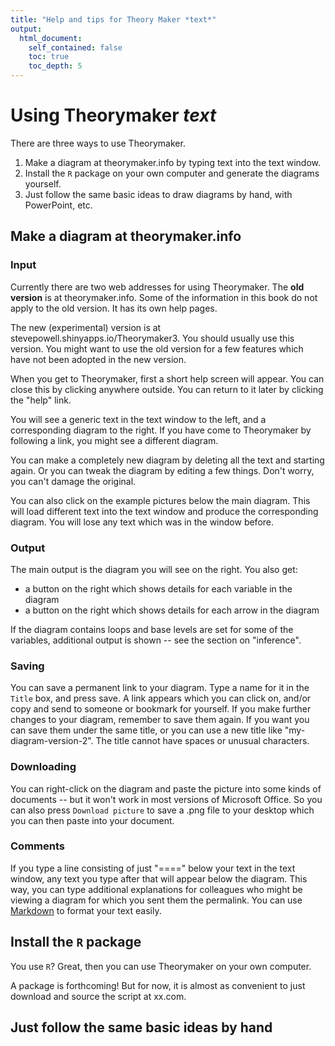 ```yaml
---
title: "Help and tips for Theory Maker *text*"
output:
  html_document:
    self_contained: false
    toc: true
    toc_depth: 5
---
```



# Using Theorymaker *text*

There are three ways to use Theorymaker.

1. Make a diagram at theorymaker.info by typing text into the text window.
2. Install the `R` package on your own computer and generate the diagrams yourself.
3. Just follow the same basic ideas to draw diagrams by hand, with PowerPoint, etc.

## Make a diagram at theorymaker.info

### Input

Currently there are two web addresses for using Theorymaker. The **old version** is at theorymaker.info. Some of the information in this book do not apply to the old version. It has its own help pages.

The new (experimental) version is at stevepowell.shinyapps.io/Theorymaker3. You should usually use this version. You might want to use the old version for a few features which have not been adopted in the new version.

When you get to Theorymaker, first a short help screen will appear. You can close this by clicking anywhere outside. You can return to it later by clicking the "help" link.

You will see a generic text in the text window to the left, and a corresponding diagram to the right. If you have come to Theorymaker by following a link, you might see a different diagram.

You can make a completely new diagram by deleting all the text and starting again. Or you can tweak the diagram by editing a few things. Don't worry, you can't damage the original. 

You can also click on the example pictures below the main diagram. This will load different text into the text window and produce the corresponding diagram. You will lose any text which was in the window before.

### Output

The main output is the diagram you will see on the right. You also get:

- a button on the right which shows details for each variable in the diagram
- a button on the right which shows details for each arrow in the diagram

If the diagram contains loops and base levels are set for some of the variables, additional output is shown -- see the section on "inference".

### Saving

You can save a permanent link to your diagram. Type a name for it in the `Title` box, and press save. A link appears which you can click on, and/or copy and send to someone or bookmark for yourself. If you make further changes to your diagram, remember to save them again. If you want you can save them under the same title, or you can use a new title like "my-diagram-version-2". The title cannot have spaces or unusual characters.

### Downloading

You can right-click on the diagram and paste the picture into some kinds of documents -- but it won't work in most versions of Microsoft Office. So you can also press `Download picture` to save a .png file to your desktop which you can then paste into your document.


### Comments

If you type a line consisting of just "====" below your text in the text window, any text you type after that will appear below the diagram. This way, you can type additional explanations for colleagues who might be viewing a diagram for which you sent them the permalink. You can use [Markdown]() to format your text easily.

## Install the `R` package

You use `R`? Great, then you can use Theorymaker on your own computer. 

A package is forthcoming! But for now, it is almost as convenient to just download and source the script at xx.com. 




## Just follow the same basic ideas by hand
